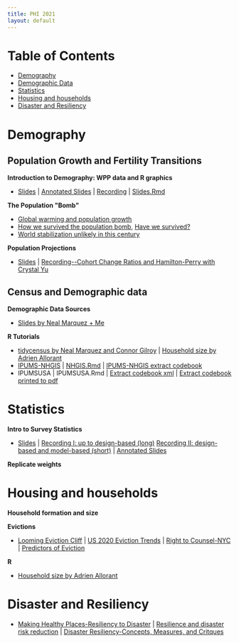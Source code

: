 ```yaml
---
title: PHI 2021
layout: default
---
```


# Table of Contents

* [Demography](#demography)
* [Demographic Data](#census-and-demographic-data)
* [Statistics](#statistics)
* [Housing and households](#housing-and-households)
* [Disaster and Resiliency](#disaster-and-resiliency)

# Demography

## Population Growth and Fertility Transitions

**Introduction to Demography: WPP data and R graphics**
  * [Slides](https://jlgodwin.github.io/PHI2021/Lectures/IntrotoDem_20210629.pdf) | [Annotated Slides](https://jlgodwin.github.io/PHI2021/Lectures/IntrotoDem_20210629_Annotated.pdf) | [Recording](https://washington.zoom.us/rec/share/2N6cPR41MsDSz3q7l3DDvy4R1fq560sLAzfA_VL9QIxoND1EAqnwml7TcERONWfP.nK4Yo3_xgVECg1SR?startTime=1625066602000) | [Slides.Rmd](https://jlgodwin.github.io/PHI2021/Lectures/IntrotoDem_20210629.Rmd)


**The Population "Bomb"**
   * [Global warming and population growth](https://jlgodwin.github.io/PHI2021/Readings/BongaartsONeill2018.pdf)
   * [How we survived the population bomb](https://jlgodwin.github.io/PHI2021/Readings/Lam2011SurvivingPopBomb.pdf), [Have we survived?](https://jlgodwin.github.io/PHI2021/Readings/BeckerReplytoLam2013.pdf)
   * [World stabilization unlikely in this century](https://jlgodwin.github.io/PHI2021/Readings/Gerland2014.pdf)
   
**Population Projections**
   * [Slides](https://jlgodwin.github.io/PHI2021/Lectures/Population_Projections_Overview.pdf) | [Recording--Cohort Change Ratios and Hamilton-Perry with Crystal Yu](https://washington.zoom.us/rec/share/JrhvDjcIVRAARF1Wbrzx9Mk6XynPM6uSWziziBYEDf4CtJjzhXvKbmgPdCH5jFVL.dwSvG-R3FDiqVaYb?startTime=1625077413000)


## Census and Demographic data

**Demographic Data Sources**
  * [Slides by Neal Marquez + Me](https://jlgodwin.github.io/PHI2021/Lectures/DemographicDataSources.pdf)

**R Tutorials**
   * [tidycensus by Neal Marquez and Connor Gilroy](https://jlgodwin.github.io/PHI2021/Tutorials/tidycensus-tutorial.rmd) | [Household size by Adrien Allorant](https://jlgodwin.github.io/PHI2021/Tutorials/0_ACS_data_inspection.R)
   * [IPUMS-NHGIS](https://jlgodwin.github.io/PHI2021/Tutorials/NHGIS.html) | [NHGIS.Rmd](https://jlgodwin.github.io/PHI2021/Tutorials/NHGIS.Rmd) | [IPUMS-NHGIS extract codebook](https://jlgodwin.github.io/PHI2021/Tutorials/nhgis0002_ts_nominal_county_codebook.txt)
   * IPUMSUSA | IPUMSUSA.Rmd | [Extract codebook xml](https://jlgodwin.github.io/PHI2021/Tutorials/usa_00001.xml) | [Extract codebook printed to pdf](https://jlgodwin.github.io/PHI2021/Tutorials/usa_00001.pdf) 

# Statistics

**Intro to Survey Statistics**
  * [Slides](https://jlgodwin.github.io/PHI2021/Lectures/SurveyStatistics_20210707.pdf) | [Recording I: up to design-based (long)](https://washington.zoom.us/rec/play/mMe0TIT2WGp-uJ5tO0QkfnZ02DdHavr7KAA_EHHCmgiSNtY48sUnvgQxmxSHXEPNBRf0wwPMtyzR12QO.-5sGPdjCRj7tpff2) [Recording II: design-based and model-based (short)](https://washington.zoom.us/rec/play/X6bKP7a24MO2oQ9EeMhWpO6mcqbQTQNkJScZyEObyhko23pnP9gu0ccV9cpuYzUmnBLlGvo3XenyIVRf.BW-WU4q44gs1yUtG) | [Annotated Slides](https://jlgodwin.github.io/PHI2021/Lectures/SurveyStatistics_20210707_Annotated.pdf)

**Replicate weights**
 
# Housing and households

**Household formation and size**

**Evictions**
  * [Looming Eviction Cliff](https://jlgodwin.github.io/PHI2021/Readings/TheLoomingEvictionCliff.pdf) | [US 2020 Eviction Trends](https://jlgodwin.github.io/PHI2021/Readings/USEvictionFilingPatternsin2020.pdf) | [Right to Counsel-NYC](https://jlgodwin.github.io/PHI2021/Readings/PreliminaryEffectsofRighttoCounselonEvictions.pdf) | [Predictors of Eviction](https://jlgodwin.github.io/PHI2021/Readings/PredictorsofEviction.pdf)

**R**
  * [Household size by Adrien Allorant](https://jlgodwin.github.io/PHI2021/Tutorials/0_ACS_data_inspection.R)
 
# Disaster and Resiliency

* [Making Healthy Places-Resiliency to Disaster](https://jlgodwin.github.io/PHI2021/Readings/MakingHealthyPlaces_ResiliencytoDisaster_Beatley2011.pdf) | [Resilience and disaster risk reduction](https://jlgodwin.github.io/PHI2021/Readings/ResilienceandDisaster_Alexander_2013.pdf) | [Disaster Resiliency-Concepts, Measures, and Critques](https://jlgodwin.github.io/PHI2021/Readings/Ch7_DisasterResilience_Tierney_2019.pdf)
